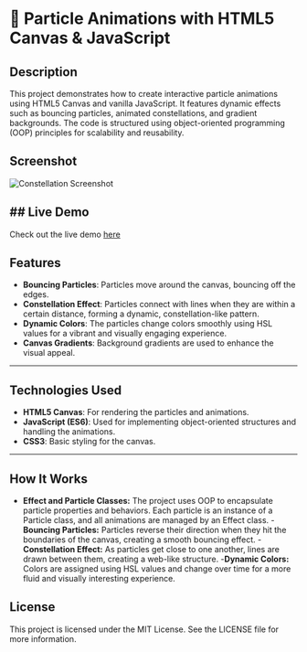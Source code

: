 # 🎨 Particle Animations with HTML5 Canvas & JavaScript

## Description
This project demonstrates how to create interactive particle animations using HTML5 Canvas and vanilla JavaScript. It features dynamic effects such as bouncing particles, animated constellations, and gradient backgrounds. The code is structured using object-oriented programming (OOP) principles for scalability and reusability.

## Screenshot
![Constellation Screenshot](screensho.jpg)

## ## Live Demo
Check out the live demo [here](https://algomystique.github.io/Constellation-effect)

## Features
- **Bouncing Particles**: Particles move around the canvas, bouncing off the edges.
- **Constellation Effect**: Particles connect with lines when they are within a certain distance, forming a dynamic, constellation-like pattern.
- **Dynamic Colors**: The particles change colors smoothly using HSL values for a vibrant and visually engaging experience.
- **Canvas Gradients**: Background gradients are used to enhance the visual appeal.

---

## Technologies Used
- **HTML5 Canvas**: For rendering the particles and animations.
- **JavaScript (ES6)**: Used for implementing object-oriented structures and handling the animations.
- **CSS3**: Basic styling for the canvas.

---

## How It Works

- **Effect and Particle Classes:** The project uses OOP to encapsulate particle properties and behaviors. Each particle is an instance of a Particle class, and all animations are managed by an Effect class.
-**Bouncing Particles:** Particles reverse their direction when they hit the boundaries of the canvas, creating a smooth bouncing effect.
-**Constellation Effect:** As particles get close to one another, lines are drawn between them, creating a web-like structure.
-**Dynamic Colors:** Colors are assigned using HSL values and change over time for a more fluid and visually interesting experience.

## License
This project is licensed under the MIT License. See the LICENSE file for more information.

